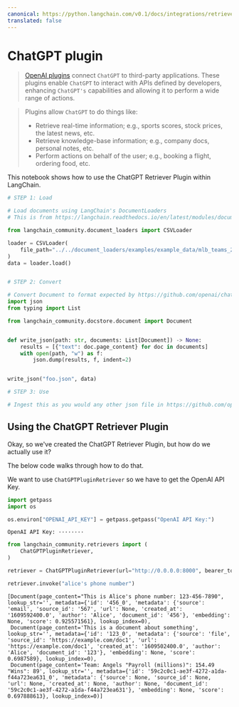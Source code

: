 ```yaml
---
canonical: https://python.langchain.com/v0.1/docs/integrations/retrievers/chatgpt-plugin
translated: false
---
```


# ChatGPT plugin

>[OpenAI plugins](https://platform.openai.com/docs/plugins/introduction) connect `ChatGPT` to third-party applications. These plugins enable `ChatGPT` to interact with APIs defined by developers, enhancing `ChatGPT's` capabilities and allowing it to perform a wide range of actions.

>Plugins allow `ChatGPT` to do things like:
>- Retrieve real-time information; e.g., sports scores, stock prices, the latest news, etc.
>- Retrieve knowledge-base information; e.g., company docs, personal notes, etc.
>- Perform actions on behalf of the user; e.g., booking a flight, ordering food, etc.

This notebook shows how to use the ChatGPT Retriever Plugin within LangChain.

```python
# STEP 1: Load

# Load documents using LangChain's DocumentLoaders
# This is from https://langchain.readthedocs.io/en/latest/modules/document_loaders/examples/csv.html

from langchain_community.document_loaders import CSVLoader

loader = CSVLoader(
    file_path="../../document_loaders/examples/example_data/mlb_teams_2012.csv"
)
data = loader.load()


# STEP 2: Convert

# Convert Document to format expected by https://github.com/openai/chatgpt-retrieval-plugin
import json
from typing import List

from langchain_community.docstore.document import Document


def write_json(path: str, documents: List[Document]) -> None:
    results = [{"text": doc.page_content} for doc in documents]
    with open(path, "w") as f:
        json.dump(results, f, indent=2)


write_json("foo.json", data)

# STEP 3: Use

# Ingest this as you would any other json file in https://github.com/openai/chatgpt-retrieval-plugin/tree/main/scripts/process_json
```

## Using the ChatGPT Retriever Plugin

Okay, so we've created the ChatGPT Retriever Plugin, but how do we actually use it?

The below code walks through how to do that.

We want to use `ChatGPTPluginRetriever` so we have to get the OpenAI API Key.

```python
import getpass
import os

os.environ["OPENAI_API_KEY"] = getpass.getpass("OpenAI API Key:")
```

```output
OpenAI API Key: ········
```

```python
from langchain_community.retrievers import (
    ChatGPTPluginRetriever,
)
```

```python
retriever = ChatGPTPluginRetriever(url="http://0.0.0.0:8000", bearer_token="foo")
```

```python
retriever.invoke("alice's phone number")
```

```output
[Document(page_content="This is Alice's phone number: 123-456-7890", lookup_str='', metadata={'id': '456_0', 'metadata': {'source': 'email', 'source_id': '567', 'url': None, 'created_at': '1609592400.0', 'author': 'Alice', 'document_id': '456'}, 'embedding': None, 'score': 0.925571561}, lookup_index=0),
 Document(page_content='This is a document about something', lookup_str='', metadata={'id': '123_0', 'metadata': {'source': 'file', 'source_id': 'https://example.com/doc1', 'url': 'https://example.com/doc1', 'created_at': '1609502400.0', 'author': 'Alice', 'document_id': '123'}, 'embedding': None, 'score': 0.6987589}, lookup_index=0),
 Document(page_content='Team: Angels "Payroll (millions)": 154.49 "Wins": 89', lookup_str='', metadata={'id': '59c2c0c1-ae3f-4272-a1da-f44a723ea631_0', 'metadata': {'source': None, 'source_id': None, 'url': None, 'created_at': None, 'author': None, 'document_id': '59c2c0c1-ae3f-4272-a1da-f44a723ea631'}, 'embedding': None, 'score': 0.697888613}, lookup_index=0)]
```